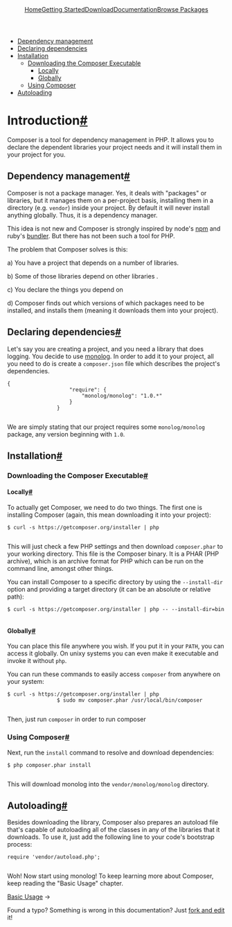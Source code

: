 <!DOCTYPE html>
<html class="no-js" lang="zh">
	<head>
		<meta charset="utf-8">
		<meta http-equiv="X-UA-Compatible" content="IE=edge,chrome=1">
		<title>Composer</title>
		<meta name="description" content="Dependency Management for PHP">
		<meta name="viewport" content="width=device-width,initial-scale=1">
		<link rel="stylesheet" href="css/style.css">
		<script src="js/libs/modernizr-2.0.6.min.js"></script>
	</head>
	<body>
		<div id="container">
			<header>
				<a href="/">Home</a><a class="active" href="/doc/00-intro.md">Getting Started</a><a class="" href="/download/">Download</a><a class="" href="/doc/">Documentation</a><a class="last" href="http://packagist.org/">Browse Packages</a>                           
			 </header>
			<div id="main" role="main">
				<ul class="toc">
					<li>
						<a href="#dependency-management">Dependency management</a> 
					</li>
					<li>
						<a href="#declaring-dependencies">Declaring dependencies</a> 
					</li>
					<li>
						<a href="#installation">Installation</a> 
						<ul>
							<li>
								<a href="#downloading-the-composer-executable">Downloading the Composer Executable</a> 
								<ul>
									<li>
										<a href="#locally">Locally</a> 
									</li>
									<li>
										<a href="#globally">Globally</a> 
									</li>
								</ul>
							</li>
							<li>
								<a href="#using-composer">Using Composer</a> 
							</li>
						</ul>
					</li>
					<li>
						<a href="#autoloading">Autoloading</a> 
					</li>
				</ul>
				<h1 id="introduction">Introduction<a href="#introduction" class="anchor">#</a></h1>
				<p>Composer is a tool for dependency management in PHP. It allows you to declare
				the dependent libraries your project needs and it will install them in your
				project for you.</p>
				<h2 id="dependency-management">Dependency management<a href="#dependency-management" class="anchor">#</a></h2>
				<p>Composer is not a package manager. Yes, it deals with "packages" or libraries, but
				it manages them on a per-project basis, installing them in a directory (e.g. <code>vendor</code>)
				inside your project. By default it will never install anything globally. Thus,
				it is a dependency manager.</p>
				<p>This idea is not new and Composer is strongly inspired by node's <a href="http://npmjs.org/">npm</a>
				and ruby's <a href="http://gembundler.com/">bundler</a>. But there has not been such a tool
				for PHP.</p>
				<p>The problem that Composer solves is this:</p>
				<p>a) You have a project that depends on a number of libraries.</p>
				<p>b) Some of those libraries depend on other libraries .</p>
				<p>c) You declare the things you depend on</p>
				<p>d) Composer finds out which versions of which packages need to be installed, and
				   installs them (meaning it downloads them into your project).</p>
				<h2 id="declaring-dependencies">Declaring dependencies<a href="#declaring-dependencies" class="anchor">#</a></h2>
				<p>Let's say you are creating a project, and you need a library that does logging.
				You decide to use <a href="https://github.com/Seldaek/monolog">monolog</a>. In order to
				add it to your project, all you need to do is create a <code>composer.json</code> file
				which describes the project's dependencies.</p>
				<pre><code>{
					"require": {
						"monolog/monolog": "1.0.*"
					}
				}
				</code></pre>
				<p>We are simply stating that our project requires some <code>monolog/monolog</code> package,
				any version beginning with <code>1.0</code>.</p>
				<h2 id="installation">Installation<a href="#installation" class="anchor">#</a></h2>
				<h3 id="downloading-the-composer-executable">Downloading the Composer Executable<a href="#downloading-the-composer-executable" class="anchor">#</a></h3>
				<h4 id="locally">Locally<a href="#locally" class="anchor">#</a></h4>
				<p>To actually get Composer, we need to do two things. The first one is installing
				Composer (again, this mean downloading it into your project):</p>
				<pre><code>$ curl -s https://getcomposer.org/installer | php
				</code></pre>
				<p>This will just check a few PHP settings and then download <code>composer.phar</code> to
				your working directory. This file is the Composer binary. It is a PHAR (PHP
				archive), which is an archive format for PHP which can be run on the command
				line, amongst other things.</p>
				<p>You can install Composer to a specific directory by using the <code>--install-dir</code>
				option and providing a target directory (it can be an absolute or relative path):</p>
				<pre><code>$ curl -s https://getcomposer.org/installer | php -- --install-dir=bin
				</code></pre>
				<h4 id="globally">Globally<a href="#globally" class="anchor">#</a></h4>
				<p>You can place this file anywhere you wish. If you put it in your <code>PATH</code>,
				you can access it globally. On unixy systems you can even make it
				executable and invoke it without <code>php</code>.</p>
				<p>You can run these commands to easily access <code>composer</code> from anywhere on your system:</p>
				<pre><code>$ curl -s https://getcomposer.org/installer | php
				$ sudo mv composer.phar /usr/local/bin/composer
				</code></pre>
				<p>Then, just run <code>composer</code> in order to run composer</p>
				<h3 id="using-composer">Using Composer<a href="#using-composer" class="anchor">#</a></h3>
				<p>Next, run the <code>install</code> command to resolve and download dependencies:</p>
				<pre><code>$ php composer.phar install
				</code></pre>
				<p>This will download monolog into the <code>vendor/monolog/monolog</code> directory.</p>
				<h2 id="autoloading">Autoloading<a href="#autoloading" class="anchor">#</a></h2>
				<p>Besides downloading the library, Composer also prepares an autoload file that's
				capable of autoloading all of the classes in any of the libraries that it
				downloads. To use it, just add the following line to your code's bootstrap
				process:</p>
				<pre><code>require 'vendor/autoload.php';
				</code></pre>
				<p>Woh! Now start using monolog! To keep learning more about Composer, keep
				reading the "Basic Usage" chapter.</p>
				<p class="prev-next"><a href="01-basic-usage.md">Basic Usage</a> &rarr;</p>
				<p class="fork-and-edit">
					Found a typo? Something is wrong in this documentation? Just <a href="http://github.com/composer/composer/edit/master/doc/00-intro.md">fork and edit</a> it!
				</p>
			</div>
			<footer></footer>
		</div>
	</body>
</html>
